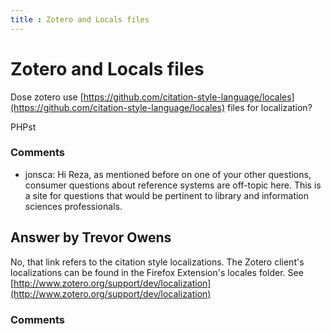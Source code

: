```yaml
---
title : Zotero and Locals files
---
```

Zotero and Locals files
=====================
Dose zotero use
[https://github.com/citation-style-language/locales](https://github.com/citation-style-language/locales)
files for localization?

PHPst

### Comments ###
* jonsca: Hi Reza, as mentioned before on one of your other questions, consumer
questions about reference systems are off-topic here. This is a site for
questions that would be pertinent to library and information sciences
professionals.


Answer by Trevor Owens
----------------
No, that link refers to the citation style localizations. The Zotero
client's localizations can be found in the Firefox Extension's locales
folder. See
[http://www.zotero.org/support/dev/localization](http://www.zotero.org/support/dev/localization)

### Comments ###

